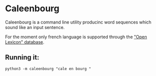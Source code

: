 Caleenbourg
===========

Caleenbourg is a command line utility producinc word sequences which sound like an input sentence.

For the moment only french language is supported through the ["Open Lexicon" database](http://www.lexique.org/).

## Running it:

```
python3 -m caleenbourg "cale en bourg "

```

